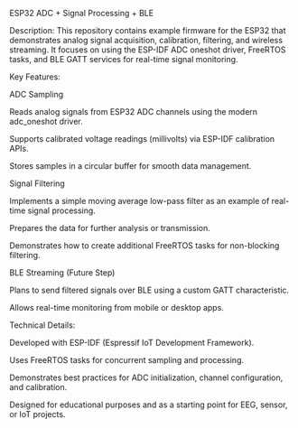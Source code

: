ESP32 ADC + Signal Processing + BLE

Description:
This repository contains example firmware for the ESP32 that demonstrates analog signal acquisition, calibration, filtering, and wireless streaming. It focuses on using the ESP-IDF ADC oneshot driver, FreeRTOS tasks, and BLE GATT services for real-time signal monitoring.

Key Features:

ADC Sampling

Reads analog signals from ESP32 ADC channels using the modern adc_oneshot driver.

Supports calibrated voltage readings (millivolts) via ESP-IDF calibration APIs.

Stores samples in a circular buffer for smooth data management.

Signal Filtering

Implements a simple moving average low-pass filter as an example of real-time signal processing.

Prepares the data for further analysis or transmission.

Demonstrates how to create additional FreeRTOS tasks for non-blocking filtering.

BLE Streaming (Future Step)

Plans to send filtered signals over BLE using a custom GATT characteristic.

Allows real-time monitoring from mobile or desktop apps.

Technical Details:

Developed with ESP-IDF (Espressif IoT Development Framework).

Uses FreeRTOS tasks for concurrent sampling and processing.

Demonstrates best practices for ADC initialization, channel configuration, and calibration.

Designed for educational purposes and as a starting point for EEG, sensor, or IoT projects.
